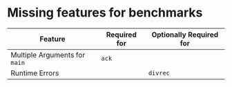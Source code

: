 # Missing features for benchmarks

| Feature                       | Required for        | Optionally Required for | 
| ----------------------------- | ------------------- | ----------------------- |
| Multiple Arguments for `main` | `ack`               |                         |
| Runtime Errors                |                     | `divrec`                | 
